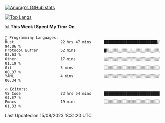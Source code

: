 [![Anurag's GitHub stats](https://github-readme-stats.vercel.app/api?username=wugouzi&count_private=true)](https://github.com/anuraghazra/github-readme-stats)

[![Top Langs](https://github-readme-stats.vercel.app/api/top-langs/?username=wugouzi&layout=compact&count_private=true&hide=html)](https://github.com/anuraghazra/github-readme-stats)

<!--START_SECTION:waka-->
📊 **This Week I Spent My Time On** 

```text
💬 Programming Languages: 
Rust                     22 hrs 47 mins      ████████████████████████░   94.06 % 
Protocol Buffer          52 mins             █░░░░░░░░░░░░░░░░░░░░░░░░   03.63 % 
Other                    17 mins             ░░░░░░░░░░░░░░░░░░░░░░░░░   01.19 % 
Git                      5 mins              ░░░░░░░░░░░░░░░░░░░░░░░░░   00.37 % 
YAML                     4 mins              ░░░░░░░░░░░░░░░░░░░░░░░░░   00.34 % 

🔥 Editors: 
VS Code                  23 hrs 54 mins      █████████████████████████   98.67 % 
Emacs                    19 mins             ░░░░░░░░░░░░░░░░░░░░░░░░░   01.33 % 
```


 Last Updated on 15/08/2023 18:31:20 UTC
<!--END_SECTION:waka-->

<!--
**wugouzi/wugouzi** is a ✨ _special_ ✨ repository because its `README.md` (this file) appears on your GitHub profile.

Here are some ideas to get you started:

- 🔭 I’m currently working on ...
- 🌱 I’m currently learning ...
- 👯 I’m looking to collaborate on ...
- 🤔 I’m looking for help with ...
- 💬 Ask me about ...
- 📫 How to reach me: ...
- 😄 Pronouns: ...
- ⚡ Fun fact: ...
-->
